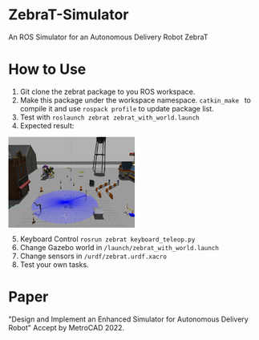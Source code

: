 # ZebraT-Simulator
An ROS Simulator for an Autonomous Delivery Robot ZebraT

# How to Use
1. Git clone the zebrat package to you ROS workspace.
2. Make this package under the workspace namespace.
`catkin_make ` to compile it and use `rospack profile` to update package list.
3. Test with `roslaunch zebrat zebrat_with_world.launch`
4. Expected result:
 <img src="./zsim.png" width = "50%" height = "50%" alt="Simulation" align=center />

5. Keyboard Control `rosrun zebrat keyboard_teleop.py`
6. Change Gazebo world in `/launch/zebrat_with_world.launch`
7. Change sensors in `/urdf/zebrat.urdf.xacro`
8. Test your own tasks.

# Paper
"Design and Implement an Enhanced Simulator for Autonomous Delivery Robot"
Accept by MetroCAD 2022.
